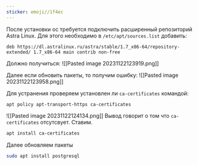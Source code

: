 ```yaml
---
sticker: emoji//1f4ec
---
```

После установки  ос требуется подключить расширенный репозиторий Astra Linux. Для этого необходимо в `/etc/apt/sources.list` добавить:
```shell file:/etc/apt/sources.list
deb https://dl.astralinux.ru/astra/stable/1.7_x86-64/repository-extended/ 1.7_x86-64 main contrib non-free
```
Должно получиться:
![[Pasted image 20231122123919.png]]

Далее  если обновить пакеты, то получим ошибку:
![[Pasted image 20231122123958.png]]

Для устранения проверяем установлен ли `ca-certificates` командой:
```shell
apt policy apt-transport-https ca-certificates
```

![[Pasted image 20231122124134.png]]
Вывод говорит о том что `ca-certificates` отсутсвует. Ставим.
```bash
apt install ca-certificates
```

Далее обновляем пакеты


```bash
sudo apt install postgresql
```

